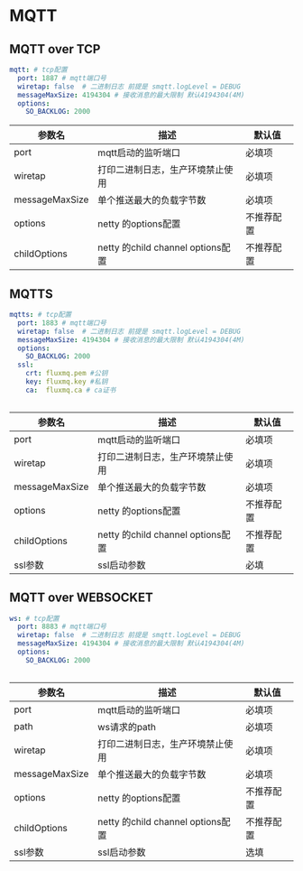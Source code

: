 # MQTT

## MQTT over TCP

```YAML
mqtt: # tcp配置
  port: 1887 # mqtt端口号
  wiretap: false  # 二进制日志 前提是 smqtt.logLevel = DEBUG
  messageMaxSize: 4194304 # 接收消息的最大限制 默认4194304(4M)
  options:
    SO_BACKLOG: 2000
```

| 参数名 | 描述 | 默认值 |
| --- | --- | --- |
| port | mqtt启动的监听端口 | 必填项 |
| wiretap | 打印二进制日志，生产环境禁止使用 | 必填项 |
| messageMaxSize | 单个推送最大的负载字节数 | 必填项 |
| options | netty 的options配置 | 不推荐配置 |
| childOptions | netty 的child channel options配置 | 不推荐配置 |

## MQTTS

```YAML
mqtts: # tcp配置
  port: 1883 # mqtt端口号
  wiretap: false  # 二进制日志 前提是 smqtt.logLevel = DEBUG
  messageMaxSize: 4194304 # 接收消息的最大限制 默认4194304(4M)
  options:
    SO_BACKLOG: 2000
  ssl:
    crt: fluxmq.pem #公钥
    key: fluxmq.key #私钥
    ca:  fluxmq.ca # ca证书
     
```

| 参数名 | 描述 | 默认值 |
| --- | --- | --- |
| port | mqtt启动的监听端口 | 必填项 |
| wiretap | 打印二进制日志，生产环境禁止使用 | 必填项 |
| messageMaxSize | 单个推送最大的负载字节数 | 必填项 |
| options | netty 的options配置 | 不推荐配置 |
| childOptions | netty 的child channel options配置 | 不推荐配置 |
| ssl参数 | ssl启动参数 | 必填 |

## MQTT over WEBSOCKET

```YAML
ws: # tcp配置
  port: 8883 # mqtt端口号
  wiretap: false  # 二进制日志 前提是 smqtt.logLevel = DEBUG
  messageMaxSize: 4194304 # 接收消息的最大限制 默认4194304(4M)
  options:
    SO_BACKLOG: 2000
     
```

| 参数名 | 描述 | 默认值  |
| --- | --- |------|
| port | mqtt启动的监听端口 | 必填项  |
| path | ws请求的path | 必填项  |
| wiretap | 打印二进制日志，生产环境禁止使用 | 必填项  |
| messageMaxSize | 单个推送最大的负载字节数 | 必填项  |
| options | netty 的options配置 | 不推荐配置 |
| childOptions | netty 的child channel options配置 | 不推荐配置 |
| ssl参数 | ssl启动参数 | 选填   |